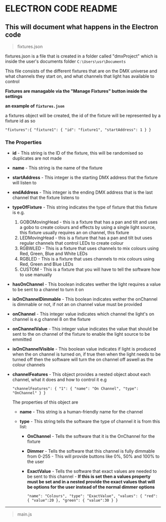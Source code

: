 # ELECTRON CODE README
## This will document what happens in the Electron code

> fixtures.json

fixtures.json is a file that is created in a folder called "dmxProject" which is inside the user's documents folder
`C:\Users\usr\Documents`

This file consists of the different fixtures that are on the DMX universe and what channels they start on, and what channels that light has available to control

**Fixtures are managable via the "Manage Fixtures" button inside the settings**

**an example of `fixtures.json`**

a fixtures object will be created, the id of the fixture will be represented by a fixture id as so

`"fixtures":{
    "fixture1": {
        "id": "fixture1",
        "startAddress": 1
    }
}`

### The Properties

- **id** - This string is the ID of the fixture, this will be randomised so duplicates are not made

- **name** - This string is the name of the fixture

- **startAddress** - This integer is the starting DMX address that the fixture will listen to

- **endAddress** - This integer is the ending DMX address that is the last channel that the fixture listens to

- **typeOfFixture** - This string indicates the type of fixture that this fixture is e.g.

    1. GOBOMovingHead - this is a fixture that has a pan and tilt and uses a gobo to create colours and effects by using a single light source, this fixture usually requires an on channel, this fixture 
    2. LEDMovingHead - this is a fixture that has a pan and tilt but uses regular channels that control LEDs to create colour
    3. RGBWLED - This is a fixture that uses channels to mix colours using Red, Green, Blue and White LEDs
    4. RGBLED - This is a fixture that uses channels to mix colours using Red, Green and Blue LEDs
    5. CUSTOM - This is a fixture that you will have to tell the software how to use manually

- **hasOnChannel** - This boolean indicates wether the light requires a value to be sent to a channel to turn it on

- **isOnChannelDimmable** - This boolean indicates wether the onChannel is dimmable or not, if not an on channel value must be provided

- **onChannel** - This integer value indicates which channel the light's on channel is e.g channel 8 on the fixture

- **onChannelValue** - This integer value indicates the value that should be sent to the on channel of the fixture to enable the light source to be emmitted

- **isOnChannelVisible** - This boolean value indicates if light is produced when the on channel is turned on, if true then when the light needs to be turned off then the software will turn the on channel off aswell as the colour channels

- **channelFeatures** - This object provides a nested object about each channel, what it does and how to control it e.g

    `"channelFeatures": {
        "1": {
            "name": "On Channel",
            "type": "OnChannel"
        }
    }`

    The properties of this object are
    
    - **name** - This string is a human-friendly name for the channel

    - **type** - This string tells the software the type of channel it is from this list:

        - **OnChannel** - Tells the software that it is the OnChannel for the fixture
        
        - **Dimmer** - Tells the software that this channel is fully dimmable from 0-255 - This will provide buttons like 0%, 50% and 100% to the user

        - **ExactValue** - Tells the software that exact values are needed to be sent to this channel - **If this is set then a values property must be set and in a nested provide the exact values that will be options for the user instead of the normal dimmer options**

            `"name": "Colours",
            "type": "ExactValue",
            "values": {
                "red": {
                    "value":20
                },
                "green": {
                    "value":30
                }
            }`


---
> main.js

